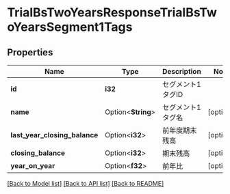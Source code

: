 # TrialBsTwoYearsResponseTrialBsTwoYearsSegment1Tags

## Properties

Name | Type | Description | Notes
------------ | ------------- | ------------- | -------------
**id** | **i32** | セグメント1タグID | 
**name** | Option<**String**> | セグメント1タグ名 | [optional]
**last_year_closing_balance** | Option<**i32**> | 前年度期末残高 | [optional]
**closing_balance** | Option<**i32**> | 期末残高 | [optional]
**year_on_year** | Option<**f32**> | 前年比 | [optional]

[[Back to Model list]](../README.md#documentation-for-models) [[Back to API list]](../README.md#documentation-for-api-endpoints) [[Back to README]](../README.md)


